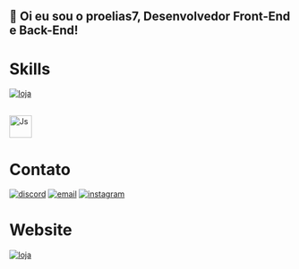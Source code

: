 ## 👋 Oi eu sou o proelias7, Desenvolvedor Front-End e Back-End!
# Skills
[![loja](https://github-readme-stats.vercel.app/api?username=proelias7&theme=blue-green)](http://quanticstore.com.br)
<div style="display: inline_block"><br>
  <img align="center" alt="Js" height="40" src="https://devicons.dev.br/icons?icon=DiscordBots,CSS,HTML,JavaScript,TypeScript,JQuery,React,Wordpress,PHP,MySQL,MongoDB,Lua,Bootstrap,Git,Linux,Photoshop&size=30&theme=dark">
  
</div>
  
  ##
  # Contato

[![discord](https://img.shields.io/badge/proelias7-7289DA?style=for-the-badge&logo=discord&logoColor=white)](https://discord.gg/Qqe5a3J58J)
[![email](https://img.shields.io/badge/proelias7@live.com-0078D7?style=for-the-badge&logo=gmail&logoColor=white)]()
[![instagram](https://img.shields.io/badge/Instagram-E4405F?style=for-the-badge&logo=instagram&logoColor=white)](https://www.instagram.com/proelias7)
  # Website
[![loja](https://img.shields.io/badge/Quantic Store-7C0CFF?style=for-the-badge&logo=Google-chrome&logoColor=white)](http://quanticstore.com.br)


